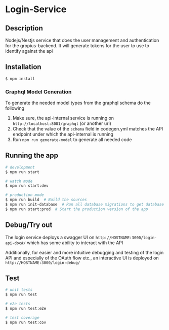 # Login-Service

## Description

Nodejs/Nestjs service that does the user management and authentication for the gropius-backend. It will generate tokens for the user to use to identify against the api

## Installation

```bash
$ npm install
```

### Graphql Model Generation
To generate the needed model types from the graphql schema do the following
1. Make sure, the api-internal service is running on `http://localhost:8081/graphql` (or another url)
2. Check that the value of the `schema` field in codegen.yml matches the API endpoint under which the api-internal is running
3. Run `npm run generate-model` to generate all needed code

## Running the app

```bash
# development
$ npm run start

# watch mode
$ npm run start:dev

# production mode
$ npm run build  # Build the sources
$ npm run init-database  # Run all database migrations to get database to current version
$ npm run start:prod  # Start the production version of the app
```

## Debug/Try out
The login service deploys a swagger UI on `http://HOSTNAME:3000/login-api-doc#/` which has some ability to interact with the API

Additionally, for easier and more intuitive debugging and testing of the login API and especially of the OAuth flow etc., an interactive UI is deployed on `http://HOSTNAME:3000/login-debug/`

## Test

```bash
# unit tests
$ npm run test

# e2e tests
$ npm run test:e2e

# test coverage
$ npm run test:cov
```